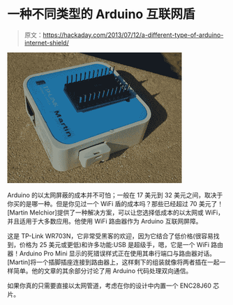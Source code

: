 # 一种不同类型的 Arduino 互联网盾

> 原文：<https://hackaday.com/2013/07/12/a-different-type-of-arduino-internet-shield/>

![different-arduino-internet-shield](img/c82661e540f714cebaff034b8990600b.png)

Arduino 的以太网屏蔽的成本并不可怕；一般在 17 美元到 32 美元之间，取决于你买的是哪一种。但是你见过一个 WiFi 盾的成本吗？那些已经超过 70 美元了！[Martin Melchior]提供了一种解决方案，可以让您选择低成本的以太网或 WiFi，并且适用于大多数应用。他使用 WiFi 路由器作为 Arduino 互联网屏障。

这是 TP-Link WR703N，它非常受黑客的欢迎，因为它结合了低价格(很容易找到，价格为 25 美元或更低)和许多功能:USB 是超级手，嗯，它是一个 WiFi 路由器！Arduino Pro Mini 显示的死错误样式正在使用其串行端口与路由器对话。[Martin]将一个插脚插座连接到路由器上，这样剩下的组装就像将两者插在一起一样简单。他的文章的其余部分讨论了用 Arduino 代码处理双向通信。

如果你真的只需要直接以太网管道，考虑在你的设计中内置一个 ENC28J60 芯片。